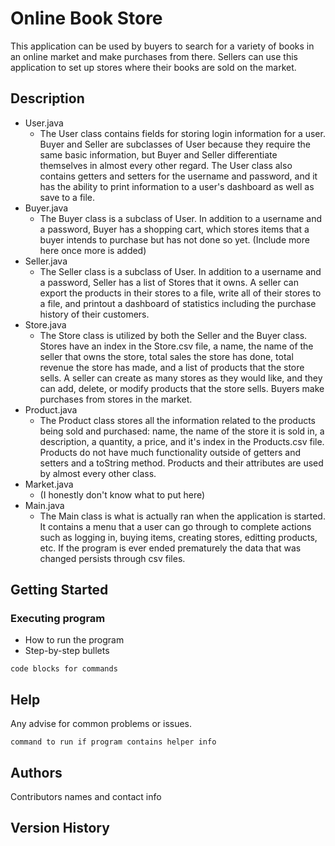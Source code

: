 # Online Book Store

This application can be used by buyers to search for a variety of books in an online market and make purchases from there. Sellers can use this application to set up stores where their books are sold on the market.

## Description

* User.java
    * The User class contains fields for storing login information for a user. Buyer and Seller are subclasses of User because they require the same basic information, but Buyer and Seller differentiate themselves in almost every other regard. The User class also contains getters and setters for the username and password, and it has the ability to print information to a user's dashboard as well as save to a file.
* Buyer.java
    * The Buyer class is a subclass of User. In addition to a username and a password, Buyer has a shopping cart, which stores items that a buyer intends to purchase but has not done so yet. (Include more here once more is added)
* Seller.java
    * The Seller class is a subclass of User. In addition to a username and a password, Seller has a list of Stores that it owns. A seller can export the products in their stores to a file, write all of their stores to a file, and printout a dashboard of statistics including the purchase history of their customers.
* Store.java
    * The Store class is utilized by both the Seller and the Buyer class. Stores have an index in the Store.csv file, a name, the name of the seller that owns the store, total sales the store has done, total revenue the store has made, and a list of products that the store sells. A seller can create as many stores as they would like, and they can add, delete, or modify products that the store sells. Buyers make purchases from stores in the market.
* Product.java
    * The Product class stores all the information related to the products being sold and purchased: name, the name of the store it is sold in, a description, a quantity, a price, and it's index in the Products.csv file. Products do not have much functionality outside of getters and setters and a toString method. Products and their attributes are used by almost every other class.
* Market.java
    * (I honestly don't know what to put here)
* Main.java
    * The Main class is what is actually ran when the application is started. It contains a menu that a user can go through to complete actions such as logging in, buying items, creating stores, editting products, etc. If the program is ever ended prematurely the data that was changed persists through csv files.

## Getting Started



### Executing program

* How to run the program
* Step-by-step bullets
```
code blocks for commands
```

## Help

Any advise for common problems or issues.
```
command to run if program contains helper info
```

## Authors

Contributors names and contact info


## Version History

